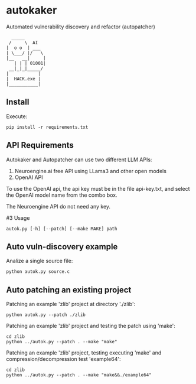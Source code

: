 # autokaker
Automated vulnerability discovery and refactor (autopatcher)

```
  _____
 /     \  AI
|  o o  | ___
| \___/ |/   \
|__   __|     |
   | | | 01001|
 __|_|_|_____/
|           |
|  HACK.exe |
|___________|
```

## Install

Execute:

```
pip install -r requirements.txt
```

## API Requirements

Autokaker and Autopatcher can use two different LLM APIs:

1. Neuroengine.ai free API using LLama3 and other open models
2. OpenAI API

To use the OpenAI api, the api key must be in the file api-key.txt, and select the OpenAI model name from the combo box.

The Neuroengine API do not need any key.

#3 Usage

```
autok.py [-h] [--patch] [--make MAKE] path

```

## Auto vuln-discovery example

Analize a single source file:

```
python autok.py source.c
```

## Auto patching an existing project

Patching an example 'zlib' project at directory './zlib':

```
python autok.py --patch ./zlib
```

Patching an example 'zlib' project and testing the patch using 'make':

```
cd zlib
python ../autok.py --patch . --make "make"
```

Patching an example 'zlib' project, testing executing 'make' and compression/decompression test 'example64':

```
cd zlib
python ../autok.py --patch . --make "make&&./example64"
```
